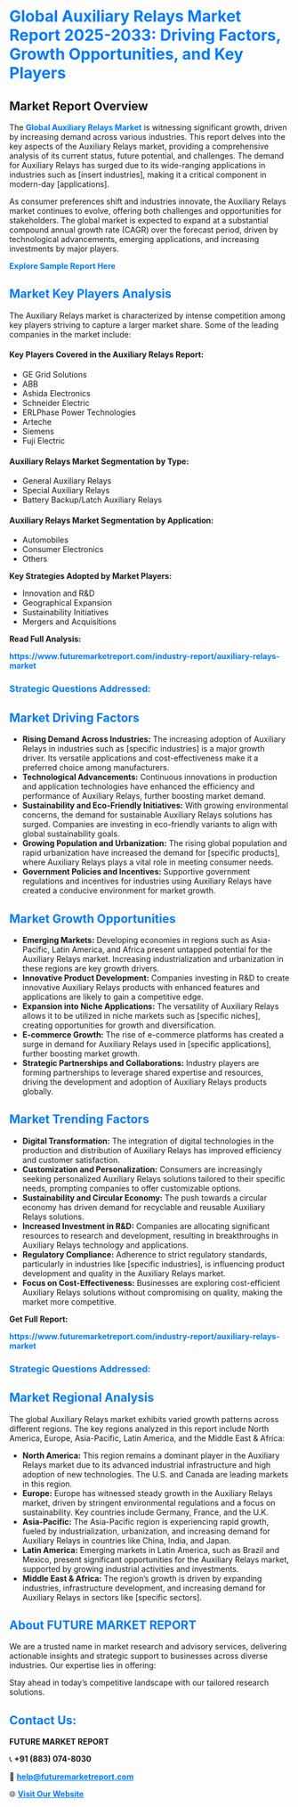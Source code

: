 <h1 style="color: #007BFF;">Global Auxiliary Relays Market Report 2025-2033: Driving Factors, Growth Opportunities, and Key Players</h1>

<section id="overview">
<h2>Market Report Overview</h2>
<p>The <a href="https://www.futuremarketreport.com/industry-report/auxiliary-relays-market" style="color: #007BFF; text-decoration: none;"><strong>Global Auxiliary Relays Market</strong></a> is witnessing significant growth, driven by increasing demand across various industries. This report delves into the key aspects of the Auxiliary Relays market, providing a comprehensive analysis of its current status, future potential, and challenges. The demand for Auxiliary Relays has surged due to its wide-ranging applications in industries such as [insert industries], making it a critical component in modern-day [applications].</p>
<p>As consumer preferences shift and industries innovate, the Auxiliary Relays market continues to evolve, offering both challenges and opportunities for stakeholders. The global market is expected to expand at a substantial compound annual growth rate (CAGR) over the forecast period, driven by technological advancements, emerging applications, and increasing investments by major players.</p>
</section>

<section id="overview">
<p><a href="https://www.futuremarketreport.com/request-sample/reportId=75151" style="color: #007BFF; text-decoration: none;"><strong>Explore Sample Report Here</strong></a></p>
</section>

<section id="key-players">
<h2 style="color: #007BFF;">Market Key Players Analysis</h2>
<p>The Auxiliary Relays market is characterized by intense competition among key players striving to capture a larger market share. Some of the leading companies in the market include:</p>
<h4>Key Players Covered in the Auxiliary Relays Report:</h4>
<ul><li>GE Grid Solutions</li><li>ABB</li><li>Ashida Electronics</li><li>Schneider Electric</li><li>ERLPhase Power Technologies</li><li>Arteche</li><li>Siemens</li><li>Fuji Electric</li></ul>
<h4>Auxiliary Relays Market Segmentation by Type:</h4>
<ul><li>General Auxiliary Relays</li><li>Special Auxiliary Relays</li><li>Battery Backup/Latch Auxiliary Relays</li></ul>

<h4>Auxiliary Relays Market Segmentation by Application:</h4>
<ul><li>Automobiles</li><li>Consumer Electronics</li><li>Others</li></ul>
<p><strong>Key Strategies Adopted by Market Players:</strong></p>
<ul>
<li>Innovation and R&D</li>
<li>Geographical Expansion</li>
<li>Sustainability Initiatives</li>
<li>Mergers and Acquisitions</li>
</ul>
</section>

<section>
<p><strong>Read Full Analysis: </strong></p><a href="https://www.futuremarketreport.com/industry-report/auxiliary-relays-market" style="color: #007BFF; text-decoration: none;"><strong>https://www.futuremarketreport.com/industry-report/auxiliary-relays-market</strong></a>
<h3 style="color: #007BFF;">Strategic Questions Addressed:</h3>
</section>

<section id="driving-factors">
<h2 style="color: #007BFF;">Market Driving Factors</h2>
<ul>
<li><strong>Rising Demand Across Industries:</strong> The increasing adoption of Auxiliary Relays in industries such as [specific industries] is a major growth driver. Its versatile applications and cost-effectiveness make it a preferred choice among manufacturers.</li>
<li><strong>Technological Advancements:</strong> Continuous innovations in production and application technologies have enhanced the efficiency and performance of Auxiliary Relays, further boosting market demand.</li>
<li><strong>Sustainability and Eco-Friendly Initiatives:</strong> With growing environmental concerns, the demand for sustainable Auxiliary Relays solutions has surged. Companies are investing in eco-friendly variants to align with global sustainability goals.</li>
<li><strong>Growing Population and Urbanization:</strong> The rising global population and rapid urbanization have increased the demand for [specific products], where Auxiliary Relays plays a vital role in meeting consumer needs.</li>
<li><strong>Government Policies and Incentives:</strong> Supportive government regulations and incentives for industries using Auxiliary Relays have created a conducive environment for market growth.</li>
</ul>
</section>

<section id="growth-opportunities">
<h2 style="color: #007BFF;">Market Growth Opportunities</h2>
<ul>
<li><strong>Emerging Markets:</strong> Developing economies in regions such as Asia-Pacific, Latin America, and Africa present untapped potential for the Auxiliary Relays market. Increasing industrialization and urbanization in these regions are key growth drivers.</li>
<li><strong>Innovative Product Development:</strong> Companies investing in R&D to create innovative Auxiliary Relays products with enhanced features and applications are likely to gain a competitive edge.</li>
<li><strong>Expansion into Niche Applications:</strong> The versatility of Auxiliary Relays allows it to be utilized in niche markets such as [specific niches], creating opportunities for growth and diversification.</li>
<li><strong>E-commerce Growth:</strong> The rise of e-commerce platforms has created a surge in demand for Auxiliary Relays used in [specific applications], further boosting market growth.</li>
<li><strong>Strategic Partnerships and Collaborations:</strong> Industry players are forming partnerships to leverage shared expertise and resources, driving the development and adoption of Auxiliary Relays products globally.</li>
</ul>
</section>

<section id="trending-factors">
<h2 style="color: #007BFF;">Market Trending Factors</h2>
<ul>
<li><strong>Digital Transformation:</strong> The integration of digital technologies in the production and distribution of Auxiliary Relays has improved efficiency and customer satisfaction.</li>
<li><strong>Customization and Personalization:</strong> Consumers are increasingly seeking personalized Auxiliary Relays solutions tailored to their specific needs, prompting companies to offer customizable options.</li>
<li><strong>Sustainability and Circular Economy:</strong> The push towards a circular economy has driven demand for recyclable and reusable Auxiliary Relays solutions.</li>
<li><strong>Increased Investment in R&D:</strong> Companies are allocating significant resources to research and development, resulting in breakthroughs in Auxiliary Relays technology and applications.</li>
<li><strong>Regulatory Compliance:</strong> Adherence to strict regulatory standards, particularly in industries like [specific industries], is influencing product development and quality in the Auxiliary Relays market.</li>
<li><strong>Focus on Cost-Effectiveness:</strong> Businesses are exploring cost-efficient Auxiliary Relays solutions without compromising on quality, making the market more competitive.</li>
</ul>
</section>

<section>
<p><strong>Get Full Report: </strong></p><a href="https://www.futuremarketreport.com/industry-report/auxiliary-relays-market" style="color: #007BFF; text-decoration: none;"><strong>https://www.futuremarketreport.com/industry-report/auxiliary-relays-market</strong></a>
<h3 style="color: #007BFF;">Strategic Questions Addressed:</h3>
</section>


<section id="regional-analysis">
<h2 style="color: #007BFF;">Market Regional Analysis</h2>
<p>The global Auxiliary Relays market exhibits varied growth patterns across different regions. The key regions analyzed in this report include North America, Europe, Asia-Pacific, Latin America, and the Middle East & Africa:</p>
<ul>
<li><strong>North America:</strong> This region remains a dominant player in the Auxiliary Relays market due to its advanced industrial infrastructure and high adoption of new technologies. The U.S. and Canada are leading markets in this region.</li>
<li><strong>Europe:</strong> Europe has witnessed steady growth in the Auxiliary Relays market, driven by stringent environmental regulations and a focus on sustainability. Key countries include Germany, France, and the U.K.</li>
<li><strong>Asia-Pacific:</strong> The Asia-Pacific region is experiencing rapid growth, fueled by industrialization, urbanization, and increasing demand for Auxiliary Relays in countries like China, India, and Japan.</li>
<li><strong>Latin America:</strong> Emerging markets in Latin America, such as Brazil and Mexico, present significant opportunities for the Auxiliary Relays market, supported by growing industrial activities and investments.</li>
<li><strong>Middle East & Africa:</strong> The region’s growth is driven by expanding industries, infrastructure development, and increasing demand for Auxiliary Relays in sectors like [specific sectors].</li>
</ul>
</section>

<footer>
<h2 style="color: #007BFF;">About FUTURE MARKET REPORT</h2>
<p>We are a trusted name in market research and advisory services, delivering actionable insights and strategic support to businesses across diverse industries. Our expertise lies in offering:</p>

<p>Stay ahead in today’s competitive landscape with our tailored research solutions.</p>

<h2 style="color: #007BFF;">Contact Us:</h2>
<p><strong>FUTURE MARKET REPORT</strong></p>
<p>📞 <strong>+91 (883) 074-8030</strong></p>
<p>📧 <strong><a href="mailto:help@futuremarketreport.com" style="color: #007BFF;">help@futuremarketreport.com</a></strong></p>
<p>🌐 <strong><a href="https://www.futuremarketreport.com/" style="color: #007BFF;">Visit Our Website</a></strong></p>
</footer>
